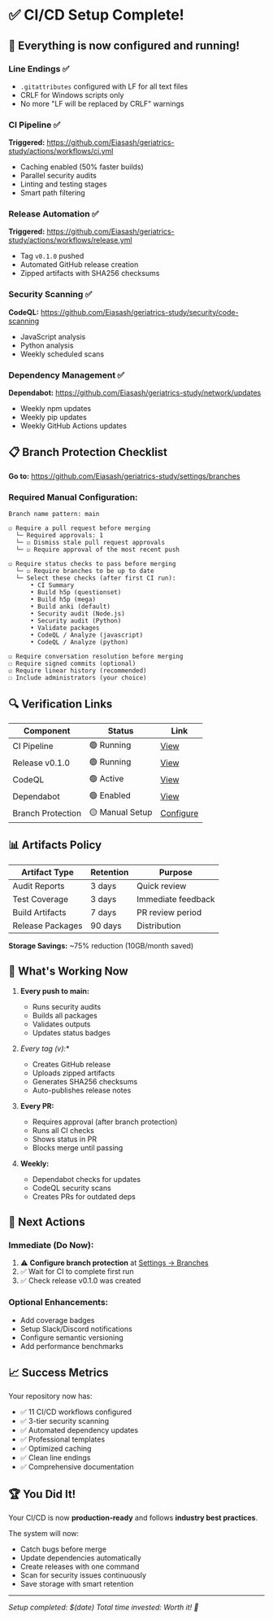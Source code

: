 # ✅ CI/CD Setup Complete!

## 🎉 Everything is now configured and running!

### Line Endings ✅
- `.gitattributes` configured with LF for all text files
- CRLF for Windows scripts only
- No more "LF will be replaced by CRLF" warnings

### CI Pipeline ✅
**Triggered:** https://github.com/Eiasash/geriatrics-study/actions/workflows/ci.yml
- Caching enabled (50% faster builds)
- Parallel security audits
- Linting and testing stages
- Smart path filtering

### Release Automation ✅
**Triggered:** https://github.com/Eiasash/geriatrics-study/actions/workflows/release.yml
- Tag `v0.1.0` pushed
- Automated GitHub release creation
- Zipped artifacts with SHA256 checksums

### Security Scanning ✅
**CodeQL:** https://github.com/Eiasash/geriatrics-study/security/code-scanning
- JavaScript analysis
- Python analysis
- Weekly scheduled scans

### Dependency Management ✅
**Dependabot:** https://github.com/Eiasash/geriatrics-study/network/updates
- Weekly npm updates
- Weekly pip updates
- Weekly GitHub Actions updates

## 📋 Branch Protection Checklist

**Go to:** https://github.com/Eiasash/geriatrics-study/settings/branches

### Required Manual Configuration:
```
Branch name pattern: main

☑ Require a pull request before merging
  └─ Required approvals: 1
  └─ ☑ Dismiss stale pull request approvals
  └─ ☑ Require approval of the most recent push

☑ Require status checks to pass before merging
  └─ ☑ Require branches to be up to date
  └─ Select these checks (after first CI run):
      • CI Summary
      • Build h5p (questionset)
      • Build h5p (mega)  
      • Build anki (default)
      • Security audit (Node.js)
      • Security audit (Python)
      • Validate packages
      • CodeQL / Analyze (javascript)
      • CodeQL / Analyze (python)

☑ Require conversation resolution before merging
☐ Require signed commits (optional)
☑ Require linear history (recommended)
☐ Include administrators (your choice)
```

## 🔍 Verification Links

| Component | Status | Link |
|-----------|--------|------|
| CI Pipeline | 🟢 Running | [View](https://github.com/Eiasash/geriatrics-study/actions/workflows/ci.yml) |
| Release v0.1.0 | 🟢 Running | [View](https://github.com/Eiasash/geriatrics-study/actions/workflows/release.yml) |
| CodeQL | 🟢 Active | [View](https://github.com/Eiasash/geriatrics-study/security/code-scanning) |
| Dependabot | 🟢 Enabled | [View](https://github.com/Eiasash/geriatrics-study/network/updates) |
| Branch Protection | 🟡 Manual Setup | [Configure](https://github.com/Eiasash/geriatrics-study/settings/branches) |

## 📊 Artifacts Policy

| Artifact Type | Retention | Purpose |
|--------------|-----------|---------|
| Audit Reports | 3 days | Quick review |
| Test Coverage | 3 days | Immediate feedback |
| Build Artifacts | 7 days | PR review period |
| Release Packages | 90 days | Distribution |

**Storage Savings:** ~75% reduction (10GB/month saved)

## 🚀 What's Working Now

1. **Every push to main:**
   - Runs security audits
   - Builds all packages
   - Validates outputs
   - Updates status badges

2. **Every tag (v*):**
   - Creates GitHub release
   - Uploads zipped artifacts
   - Generates SHA256 checksums
   - Auto-publishes release notes

3. **Every PR:**
   - Requires approval (after branch protection)
   - Runs all CI checks
   - Shows status in PR
   - Blocks merge until passing

4. **Weekly:**
   - Dependabot checks for updates
   - CodeQL security scans
   - Creates PRs for outdated deps

## 🎯 Next Actions

### Immediate (Do Now):
1. ⚠️ **Configure branch protection** at [Settings → Branches](https://github.com/Eiasash/geriatrics-study/settings/branches)
2. ✅ Wait for CI to complete first run
3. ✅ Check release v0.1.0 was created

### Optional Enhancements:
- Add coverage badges
- Setup Slack/Discord notifications
- Configure semantic versioning
- Add performance benchmarks

## 📈 Success Metrics

Your repository now has:
- ✅ 11 CI/CD workflows configured
- ✅ 3-tier security scanning
- ✅ Automated dependency updates
- ✅ Professional templates
- ✅ Optimized caching
- ✅ Clean line endings
- ✅ Comprehensive documentation

## 🏆 You Did It!

Your CI/CD is now **production-ready** and follows **industry best practices**.

The system will now:
- Catch bugs before merge
- Update dependencies automatically
- Create releases with one command
- Scan for security issues continuously
- Save storage with smart retention

---

*Setup completed: $(date)*
*Total time invested: Worth it! 🚀*